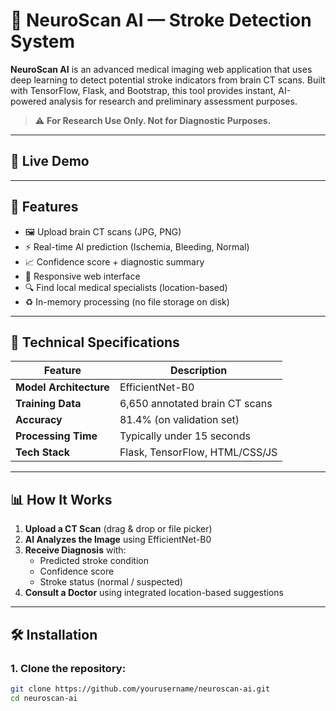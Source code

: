 # 🧠 NeuroScan AI — Stroke Detection System

**NeuroScan AI** is an advanced medical imaging web application that uses deep learning to detect potential stroke indicators from brain CT scans. Built with TensorFlow, Flask, and Bootstrap, this tool provides instant, AI-powered analysis for research and preliminary assessment purposes.

> ⚠️ **For Research Use Only. Not for Diagnostic Purposes.**

---

## 🚀 Live Demo

 

---

## 🧬 Features

- 🖼️ Upload brain CT scans (JPG, PNG)
- ⚡ Real-time AI prediction (Ischemia, Bleeding, Normal)
- 📈 Confidence score + diagnostic summary
- 📱 Responsive web interface
- 🔍 Find local medical specialists (location-based)
- ♻️ In-memory processing (no file storage on disk)

---

## 🔧 Technical Specifications

| Feature                | Description                        |
|------------------------|------------------------------------|
| **Model Architecture** | EfficientNet-B0                    |
| **Training Data**      | 6,650 annotated brain CT scans     |
| **Accuracy**           | 81.4% (on validation set)          |
| **Processing Time**    | Typically under 15 seconds         |
| **Tech Stack**         | Flask, TensorFlow, HTML/CSS/JS     |

---

## 📊 How It Works

1. **Upload a CT Scan** (drag & drop or file picker)
2. **AI Analyzes the Image** using EfficientNet-B0
3. **Receive Diagnosis** with:
   - Predicted stroke condition
   - Confidence score
   - Stroke status (normal / suspected)
4. **Consult a Doctor** using integrated location-based suggestions

---

## 🛠️ Installation

### 1. Clone the repository:
```bash
git clone https://github.com/yourusername/neuroscan-ai.git
cd neuroscan-ai
